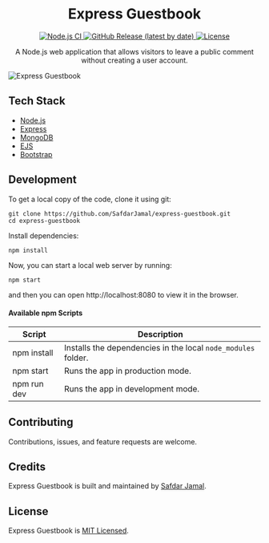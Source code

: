 <h1 align="center">Express Guestbook</h1>

<p align="center">
  <a href="https://github.com/SafdarJamal/express-guestbook/actions?query=workflow%3A%22Node.js+CI%22">
    <img src="https://github.com/SafdarJamal/express-guestbook/workflows/Node.js%20CI/badge.svg" alt="Node.js CI" />
  </a>
  <a href="https://github.com/SafdarJamal/express-guestbook/releases">
    <img src="https://img.shields.io/github/v/release/SafdarJamal/express-guestbook" alt="GitHub Release (latest by date)" />
  </a>
  <a href="https://github.com/SafdarJamal/express-guestbook/blob/master/LICENSE">
    <img src="https://img.shields.io/github/license/SafdarJamal/express-guestbook" alt="License" />
  </a>
</p>

<p align="center">
  A Node.js web application that allows visitors to leave a public comment without creating a user account.
</p>

![Express Guestbook](https://user-images.githubusercontent.com/48409548/172023724-7631322c-9156-4c2e-9539-5371b76677fc.png)

## Tech Stack

- [Node.js](https://nodejs.org)
- [Express](https://expressjs.com)
- [MongoDB](https://www.mongodb.com)
- [EJS](https://ejs.co)
- [Bootstrap](https://getbootstrap.com)

## Development

To get a local copy of the code, clone it using git:

```
git clone https://github.com/SafdarJamal/express-guestbook.git
cd express-guestbook
```

Install dependencies:

```
npm install
```

Now, you can start a local web server by running:

```
npm start
```

and then you can open http://localhost:8080 to view it in the browser.

#### Available npm Scripts

| Script      | Description                                                   |
| ----------- | ------------------------------------------------------------- |
| npm install | Installs the dependencies in the local `node_modules` folder. |
| npm start   | Runs the app in production mode.                              |
| npm run dev | Runs the app in development mode.                             |

## Contributing

Contributions, issues, and feature requests are welcome.

## Credits

Express Guestbook is built and maintained by [Safdar Jamal](https://safdarjamal.github.io).

## License

Express Guestbook is [MIT Licensed](https://github.com/SafdarJamal/express-guestbook/blob/master/LICENSE).
